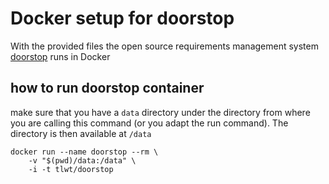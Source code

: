 # Docker setup for doorstop

With the provided files the open source requirements management system [doorstop](https://github.com/jacebrowning/doorstop) runs in Docker


## how to run doorstop container
make sure that you have a `data` directory under the directory from where you are calling this command (or you adapt the run command). The directory is then available at `/data`

```
docker run --name doorstop --rm \
    -v "$(pwd)/data:/data" \
    -i -t tlwt/doorstop
```
